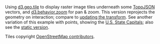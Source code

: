 Using [d3.geo.tile](https://github.com/d3/d3-plugins/tree/master/geo/tile) to display raster image tiles underneath some [TopoJSON](https://github.com/mbostock/topojson) vectors, and [d3.behavior.zoom](https://github.com/mbostock/d3/wiki/Zoom-Behavior) for pan & zoom. This version reprojects the geometry on interaction; compare to [updating the transform](/mbostock/5914438). See another variation of this example with points, showing the [U.S. State Capitals](/mbostock/9535021); also see the [static version](/mbostock/94b9fd26e12c586f342d).

Tiles copyright [OpenStreetMap contributors](https://www.openstreetmap.org/copyright).
